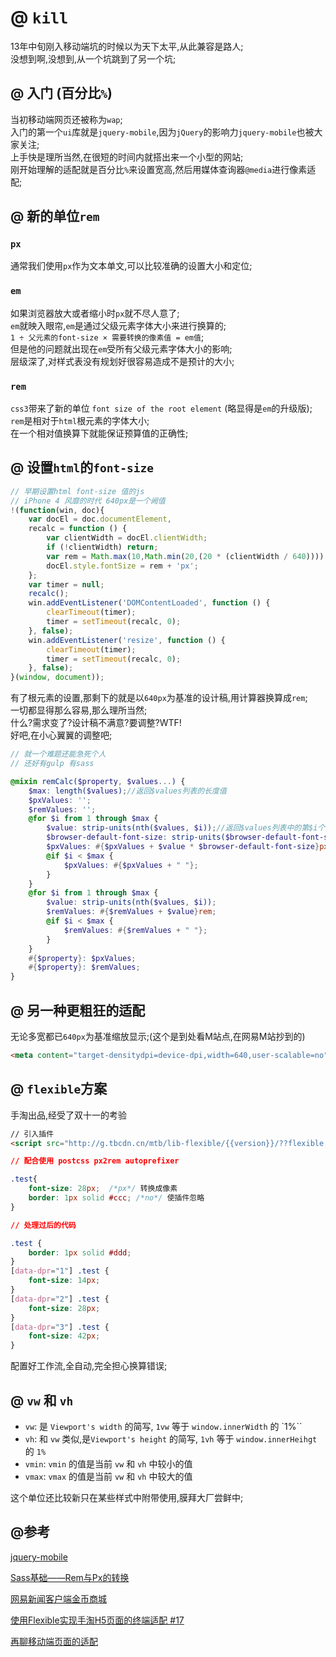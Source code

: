 # @ `kill`

13年中旬刚入移动端坑的时候以为天下太平,从此兼容是路人;   
没想到啊,没想到,从一个坑跳到了另一个坑;

## @ 入门 (百分比`%`)

当初移动端网页还被称为`wap`;   
入门的第一个`ui`库就是`jquery-mobile`,因为`jQuery`的影响力`jquery-mobile`也被大家关注;   
上手快是理所当然,在很短的时间内就搭出来一个小型的网站;   
刚开始理解的适配就是百分比`%`来设置宽高,然后用媒体查询器`@media`进行像素适配;   

## @ 新的单位`rem`

### `px`

通常我们使用`px`作为文本单文,可以比较准确的设置大小和定位;

### `em`

如果浏览器放大或者缩小时`px`就不尽人意了;   
`em`就映入眼帘,`em`是通过父级元素字体大小来进行换算的;   
`1 ÷ 父元素的font-size × 需要转换的像素值 = em值`;   
但是他的问题就出现在`em`受所有父级元素字体大小的影响;   
层级深了,对样式表没有规划好很容易造成不是预计的大小;

### `rem`

`css3`带来了新的单位 `font size of the root element` (略显得是`em`的升级版);   
`rem`是相对于`html`根元素的字体大小;   
在一个相对值换算下就能保证预算值的正确性;

## @ 设置`html`的`font-size`

```javascript
// 早期设置html font-size 值的js
// iPhone 4 风靡的时代 640px是一个阙值
!(function(win, doc){
    var docEl = doc.documentElement,
    recalc = function () {
        var clientWidth = docEl.clientWidth;
        if (!clientWidth) return;
        var rem = Math.max(10,Math.min(20,(20 * (clientWidth / 640))));
        docEl.style.fontSize = rem + 'px';
    };
    var timer = null;
    recalc();
    win.addEventListener('DOMContentLoaded', function () {
        clearTimeout(timer);
        timer = setTimeout(recalc, 0);
    }, false);
    win.addEventListener('resize', function () {
        clearTimeout(timer);
        timer = setTimeout(recalc, 0);
    }, false);
}(window, document));
```
有了根元素的设置,那剩下的就是以`640px`为基准的设计稿,用计算器换算成`rem`;   
一切都显得那么容易,那么理所当然;   
什么?需求变了?设计稿不满意?要调整?WTF!   
好吧,在小心翼翼的调整吧;

```scss
// 就一个难题还能急死个人
// 还好有gulp 有sass

@mixin remCalc($property, $values...) {
    $max: length($values);//返回$values列表的长度值
    $pxValues: '';
    $remValues: '';
    @for $i from 1 through $max {
        $value: strip-units(nth($values, $i));//返回$values列表中的第$i个值，并将单位值去掉
        $browser-default-font-size: strip-units($browser-default-font-size);
        $pxValues: #{$pxValues + $value * $browser-default-font-size}px;
        @if $i < $max {
            $pxValues: #{$pxValues + " "};
        }
    }
    @for $i from 1 through $max {
        $value: strip-units(nth($values, $i));
        $remValues: #{$remValues + $value}rem;
        @if $i < $max {
            $remValues: #{$remValues + " "};
        }
    }
    #{$property}: $pxValues;
    #{$property}: $remValues;
}
```

## @ 另一种更粗狂的适配

无论多宽都已`640px`为基准缩放显示;(这个是到处看M站点,在网易M站抄到的)
```html
<meta content="target-densitydpi=device-dpi,width=640,user-scalable=no" name="viewport">
```

## @ `flexible`方案

手淘出品,经受了双十一的考验
```html
// 引入插件
<script src="http://g.tbcdn.cn/mtb/lib-flexible/{{version}}/??flexible.js"></script>
```
```css
// 配合使用 postcss px2rem autoprefixer

.test{
    font-size: 28px;  /*px*/ 转换成像素
    border: 1px solid #ccc; /*no*/ 使插件忽略
}
```
```css
// 处理过后的代码

.test {
    border: 1px solid #ddd;
}
[data-dpr="1"] .test {
    font-size: 14px;
}
[data-dpr="2"] .test {
    font-size: 28px;
}
[data-dpr="3"] .test {
    font-size: 42px;
}

```

配置好工作流,全自动,完全担心换算错误;

## @ `vw` 和 `vh`

- `vw`: 是 `Viewport's width` 的简写, `1vw` 等于 `window.innerWidth` 的 `1%``
- `vh`: 和 `vw` 类似,是`Viewport's height` 的简写, `1vh` 等于 `window.innerHeihgt` 的 `1%`
- `vmin`: `vmin` 的值是当前 `vw` 和 `vh` 中较小的值
- `vmax`: `vmax` 的值是当前 `vw` 和 `vh` 中较大的值

这个单位还比较新只在某些样式中附带使用,膜拜大厂尝鲜中;

## @参考

<a href="https://github.com/jquery/jquery-mobile" target="_blank">jquery-mobile</a>

<a href="https://www.w3cplus.com/preprocessor/sass-px-to-rem-with-mixin-and-function.html" target="_blank">Sass基础——Rem与Px的转换</a>


<a href="http://c.m.163.com/CreditMarket/default.html" target="_blank">网易新闻客户端金币商城</a>

<a href="https://github.com/amfe/article/issues/17" target="_blank">使用Flexible实现手淘H5页面的终端适配 #17</a>

<a href="https://www.w3cplus.com/css/vw-for-layout.html" target="_blank">再聊移动端页面的适配</a>

